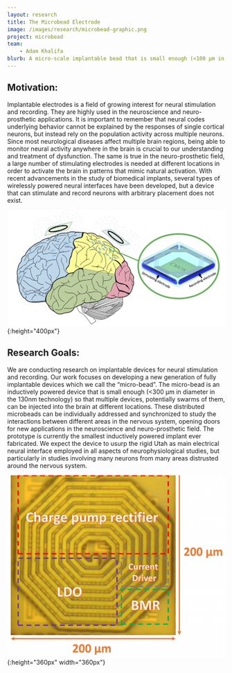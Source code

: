 ```yaml
---
layout: research
title: The Microbead Electrode
image: /images/research/microbead-graphic.png
project: microbead
team:
    - Adam Khalifa
blurb: A micro-scale implantable bead that is small enough (<100 µm in diameter) so that multiple devices, potentially swarms of them, can be “injected” into the brain at different locations for neural recording and stimulation.
---
```


## Motivation:

Implantable electrodes is a field of growing interest for neural stimulation and recording. They are highly used in the neuroscience and neuro-prosthetic applications. It is important to remember that neural codes underlying behavior cannot be explained by the responses of single cortical neurons, but instead rely on the population activity across multiple neurons. Since most neurological diseases affect multiple brain regions, being able to monitor neural activity anywhere in the brain is crucial to our understanding and treatment of dysfunction. The same is true in the neuro-prosthetic field, a large number of stimulating electrodes is needed at different locations in order to activate the brain in patterns that mimic natural activation. With recent advancements in the study of biomedical implants, several types of wirelessly powered neural interfaces have been developed, but a device that can stimulate and record neurons with arbitrary placement does not exist.

![Graphic of microbead positioning in vivo](/images/research/microbead-graphic.png){:height="400px"}

## Research Goals:

We are conducting research on implantable devices for neural stimulation and recording. Our work focuses on developing a new generation of fully implantable devices which we call the “micro-bead”. The micro-bead is an inductively powered device that is small enough (<300 μm in diameter in the 130nm technology) so that multiple devices, potentially swarms of them, can be injected into the brain at different locations. These distributed microbeads can be individually addressed and synchronized to study the interactions between different areas in the nervous system, opening doors for new applications in the neuroscience and neuro-prosthetic field. The prototype is currently the smallest inductively powered implant ever fabricated. We expect the device to usurp the rigid Utah as main electrical neural interface employed in all aspects of neurophysiological studies, but particularly in studies involving many neurons from many areas distrusted around the nervous system.

![Micrograph of the microbead coil](/images/research/microbead-coil.png){:height="360px" width="360px"}
